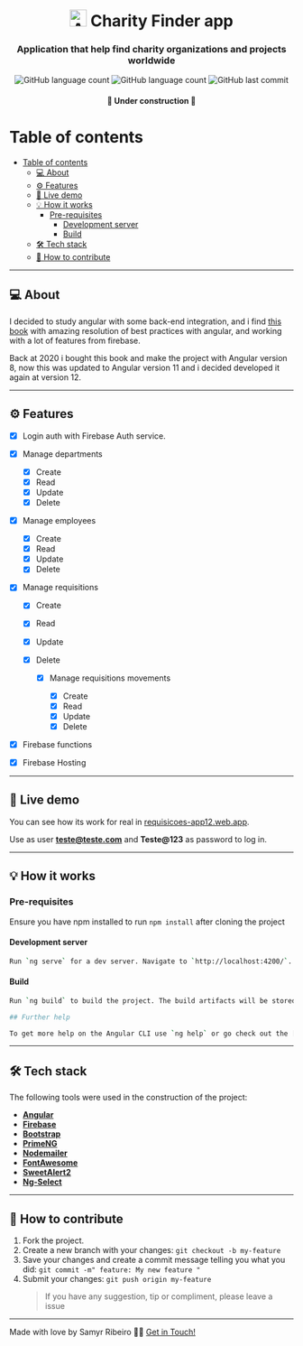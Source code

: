<h1 align="center"> <img alt="Angular logo" src='https://cdn.jsdelivr.net/gh/devicons/devicon/icons/angularjs/angularjs-plain.svg' width="auto" height="30"> Charity Finder app</h1>

<h3 align="center">
Application that help find charity organizations and projects worldwide
</h3>

<p align="center"> <img alt="GitHub language count" src="https://img.shields.io/github/languages/count/SamyrOR/charity-finder-app
">
<img alt="GitHub language count" src="https://img.shields.io/github/repo-size/SamyrOR/charity-finder-app
">
		<img  alt="GitHub last commit"  src="https://img.shields.io/github/last-commit/SamyrOR/charity-finder-app
">
</p>
<h4 align="center">
	🚧 Under construction 🚧
</h4>

# Table of contents

<!--ts-->

- [Table of contents](#table-of-contents)
  - [💻 About](#-about)
  - [⚙️ Features](#️-features)
  - [🚀 Live demo](#-live-demo)
  - [💡 How it works](#-how-it-works)
    - [Pre-requisites](#pre-requisites)
      - [Development server](#development-server)
      - [Build](#build)
  - [🛠 Tech stack](#-tech-stack)
  - [💪 How to contribute](#-how-to-contribute)
  <!--te-->

---

## 💻 About

I decided to study angular with some back-end integration, and i find [this book](https://www.casadocodigo.com.br/products/livro-angular-firebase?_pos=1&_sid=a78031fd4&_ss=r) with amazing resolution of best practices with angular, and working with a lot of features from firebase.

Back at 2020 i bought this book and make the project with Angular version 8, now this was updated to Angular version 11 and i decided developed it again at version 12.

---

## ⚙️ Features

- [x] Login auth with Firebase Auth service.
- [x] Manage departments

  - [x] Create
  - [x] Read
  - [x] Update
  - [x] Delete

- [x] Manage employees

  - [x] Create
  - [x] Read
  - [x] Update
  - [x] Delete

- [x] Manage requisitions

  - [x] Create
  - [x] Read
  - [x] Update
  - [x] Delete

    - [x] Manage requisitions movements

      - [x] Create
      - [x] Read
      - [x] Update
      - [x] Delete

- [x] Firebase functions
- [x] Firebase Hosting

---

## 🚀 Live demo

You can see how its work for real in [requisicoes-app12.web.app](requisicoes-app12.web.app).

Use as user **teste@teste.com** and **Teste@123** as password to log in.

---

## 💡 How it works

### Pre-requisites

Ensure you have npm installed to run `npm install` after cloning the project

#### Development server

```bash
Run `ng serve` for a dev server. Navigate to `http://localhost:4200/`. The app will automatically reload if you change any of the source files.
```

#### Build

```bash
Run `ng build` to build the project. The build artifacts will be stored in the `dist/` directory.
```

```bash
## Further help

To get more help on the Angular CLI use `ng help` or go check out the [Angular CLI Overview and Command Reference](https://angular.io/cli) page.
```

---

## 🛠 Tech stack

The following tools were used in the construction of the project:

- **[Angular](https://angular.io/)**
- **[Firebase](https://firebase.google.com/)**
- **[Bootstrap](https://getbootstrap.com/)**
- **[PrimeNG](https://www.primefaces.org/)**
- **[Nodemailer](https://nodemailer.com/about/)**
- **[FontAwesome](https://fontawesome.com/)**
- **[SweetAlert2](https://sweetalert2.github.io/)**
- **[Ng-Select](https://ng-select.github.io/ng-select#/data-sources)**

---

## 💪 How to contribute

1. Fork the project.
2. Create a new branch with your changes: `git checkout -b my-feature`
3. Save your changes and create a commit message telling you what you did: `git commit -m" feature: My new feature "`
4. Submit your changes: `git push origin my-feature`
   > If you have any suggestion, tip or compliment, please leave a issue

---

Made with love by Samyr Ribeiro 👋🏽 [Get in Touch!](https://www.linkedin.com/in/samyr-ribeiro-82a720145/)
